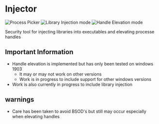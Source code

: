 # Injector

![Process Picker](screenshots/processpicker.png "Process Picker") 
![Library Injection mode](screenshots/ui_injection.png "Library Injector") 
![Handle Elevation mode](screenshots/ui_elevation.png "Handle Elevate")

Security tool for injecting libraries into executables and elevating processe handles

## Important Information
* Handle elevation is implemented but has only been tested on windows 1903
  * It may or may not work on other versions
  * Work is in progress to include support for other windows versions
* Work is also currently in progress to include library injection

## warnings
* Care has been taken to avoid BSOD's but still may occur especially when elevating handles



